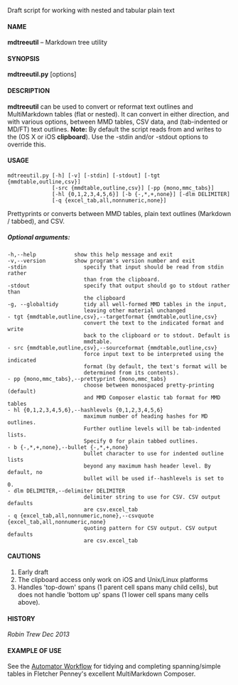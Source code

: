 Draft script for working with nested and tabular plain text

#### NAME

**mdtreeutil** – Markdown tree utility

#### SYNOPSIS

**mdtreeutil.py** [options]

#### DESCRIPTION

**mdtreeutil** can be used to convert or reformat text outlines and MultiMarkdown tables (flat or nested). It can convert in either direction, and with various options, between MMD tables, CSV data, and (tab-indented or MD/FT) text outlines. 
**Note:** By default the script reads from and writes to the (OS X or iOS **clipboard**). Use the -stdin and/or -stdout options to override this.


#### USAGE 
    mdtreeutil.py [-h] [-v] [-stdin] [-stdout] [-tgt {mmdtable,outline,csv}]
                  [-src {mmdtable,outline,csv}] [-pp {mono,mmc_tabs}]
                  [-hl {0,1,2,3,4,5,6}] [-b {-,*,+,none}] [-dlm DELIMITER]
                  [-q {excel_tab,all,nonnumeric,none}]

Prettyprints or converts between MMD tables, plain text outlines (Markdown /
tabbed), and CSV.

##### Optional arguments:
    -h,--help            show this help message and exit
    -v,--version         show program's version number and exit
    -stdin                  specify that input should be read from stdin rather
                            than from the clipboard.
    -stdout                 specify that output should go to stdout rather than
                            the clipboard
    -g, --globaltidy        tidy all well-formed MMD tables in the input,
                            leaving other material unchanged
    - tgt {mmdtable,outline,csv},--targetformat {mmdtable,outline,csv}
                            convert the text to the indicated format and write
                            back to the clipboard or to stdout. Default is
                            mmdtable.
    - src {mmdtable,outline,csv},--sourceformat {mmdtable,outline,csv}
                            force input text to be interpreted using the indicated
                            format (by default, the text's format will be
                            determined from its contents).
    - pp {mono,mmc_tabs},--prettyprint {mono,mmc_tabs}
                            choose between monospaced pretty-printing (default)
                            and MMD Composer elastic tab format for MMD tables
    - hl {0,1,2,3,4,5,6},--hashlevels {0,1,2,3,4,5,6}
                            maximum number of heading hashes for MD outlines.
                            Further outline levels will be tab-indented lists.
                            Specify 0 for plain tabbed outlines.
    - b {-,*,+,none},--bullet {-,*,+,none}
                            bullet character to use for indented outline lists
                            beyond any maximum hash header level. By default, no
                            bullet will be used if--hashlevels is set to 0.
    - dlm DELIMITER,--delimiter DELIMITER
                            delimiter string to use for CSV. CSV output defaults
                            are csv.excel_tab
    - q {excel_tab,all,nonnumeric,none},--csvquote {excel_tab,all,nonnumeric,none}
                            quoting pattern for CSV output. CSV output defaults
                            are csv.excel_tab

#### CAUTIONS

1. Early draft
2. The clipboard access only work on iOS and Unix/Linux platforms
3. Handles 'top-down' spans (1 parent cell spans many child cells), but does not handle 'bottom up' spans (1 lower cell spans many cells above).

#### HISTORY

*Robin Trew Dec 2013*

#### EXAMPLE OF USE ####

See the [Automator Workflow](https://github.com/RobTrew/tree-tools/blob/master/Plain%20text%20outlines%20and%20tables/TableTool%20workflow.md) for tidying and completing spanning/simple tables in Fletcher Penney's excellent MultiMarkdown Composer.
